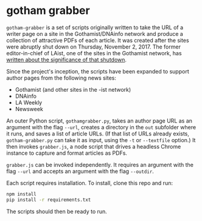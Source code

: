 # gotham grabber

`gotham-grabber` is a set of scripts originally written to take the URL of a writer page on a site in the Gothamist/DNAinfo network and produce a collection of attractive PDFs of each article. It was created after the sites were abruptly shut down on Thursday, November 2, 2017. The former editor-in-chief of LAist, one of the sites in the Gothamist network, has [written about the significance of that shutdown](https://www.citylab.com/life/2017/11/gothamist-dnainfo-joe-ricketts-shutdown/545069/).

Since the project's inception, the scripts have been expanded to support author pages from the following news sites:
- Gothamist (and other sites in the -ist network)
- DNAinfo
- LA Weekly
- Newsweek

An outer Python script, `gothamgrabber.py`, takes an author page URL as an argument with the flag `--url`, creates a directory in the `out` subfolder where it runs, and saves a list of article URLs. (If that list of URLs already exists, `gotham-grabber.py` can take it as input, using the `-t` or `--textfile` option.) It then invokes `grabber.js`, a node script that drives a headless Chrome instance to capture and format articles as PDFs.

`grabber.js` can be invoked independently. It requires an argument with the flag `--url` and accepts an argument with the flag `--outdir`.

Each script requires installation. To install, clone this repo and run:

```bash
npm install
pip install -r requirements.txt
```

The scripts should then be ready to run.
